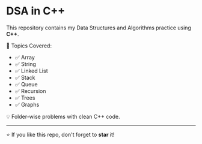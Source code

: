 # DSA in C++

This repository contains my Data Structures and Algorithms practice using **C++**.

📁 Topics Covered:

- ✅ Array
- ✅ String
- ✅ Linked List
- ✅ Stack
- ✅ Queue
- ✅ Recursion
- ✅ Trees
- ✅ Graphs

💡 Folder-wise problems with clean C++ code.

---

⭐ If you like this repo, don't forget to **star** it!


